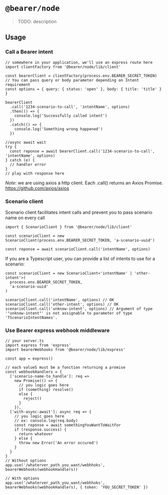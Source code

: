 # `@bearer/node`

> TODO: description

## Usage

### Call a Bearer intent

```tsx
// somewhere in your application, we'll use an express route here
import clientFactory from '@bearer/node/lib/client'

const bearerClient = clientFactory(process.env.BEARER_SECRET_TOKEN)
// You can pass query or body parameter depending on Intent requirement
const options = { query: { status: 'open' }, body: { title: 'title' } }

bearerClient
  .call('1234-scenario-to-call', 'intentName', options)
  .then(() => {
    console.log('Successfully called intent')
  })
  .catch(() => {
    console.log('Something wrong happened')
  })

//async await wait
try {
  const reponse = await bearerClient.call('1234-scenario-to-call', 'intentName', options)
} catch (e) {
  // handler error
}
// play with response here
```

_Note_: we are using axios a http client. Each .call() returns an Axios Promise. https://github.com/axios/axios

### Scenario client

Scenario client facilitates intent calls and prevent you to pass scenario name on every call

```tsx
import { ScenarioClient } from '@bearer/node/lib/client'

const scenarioClient = new ScenarioClient(process.env.BEARER_SECRET_TOKEN, 'a-scenario-uuid')

const reponse = await scenarioClient.call('intentName', options)
```

If you are a Typescript user, you can provide a list of intents to use for a scenario:

```tsx
const scenarioClient = new ScenarioClient<'intentName' | 'other-intent'>(
  process.env.BEARER_SECRET_TOKEN,
  'a-scenario-uuid'
)

scenarioClient.call('intentName', options) // OK
scenarioClient.call('other-intent', options) // OK
scenarioClient.call('unknow-intent', options) // Argument of type '"unknow-intent"' is not assignable to parameter of type 'TScenarioIntentNames'.
```

### Use Bearer express webhook middleware

```tsx
// your server.ts
import express from 'express'
import bearerWebhooks from '@bearer/node/lib/express'

const app = express()

// each valueS must be a fonction returning a promise
const webhookHandlers = {
  ['scenario-name-to_handle']: req =>
    new Promise(() => {
      // you logic goes here
      if (something) resolve()
      else {
        reject()
      }
    }),
  ['with-async-await']: async req => {
    // you logic goes here
    // ex: console.log(req.body)
    const reponse = await somethingYouWantToWaitFor
    if (response.success) {
      return whatever
    } else {
      throw new Error('An error occured')
    }
  }
}
// Without options
app.use('/whaterver_path_you_want/webhhoks', bearerWebhooks(webhookHandlers))

// With options
app.use('/whaterver_path_you_want/webhhoks', bearerWebhooks(webhookHandlers), { token: 'YOU_SECRET_TOKEN' })
```
